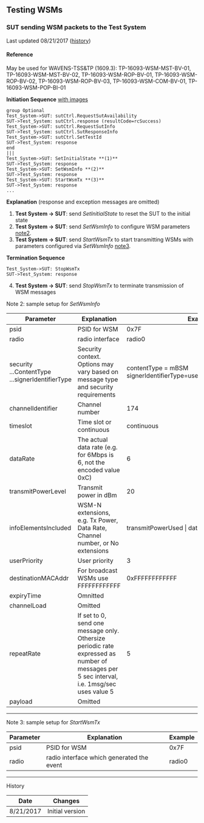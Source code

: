 
## Testing WSMs

### SUT sending WSM packets to the Test System

Last updated 08/21/2017 ([history](#history))

#### Reference
May be used for WAVENS-TSS&TP (1609.3): TP-16093-WSM-MST-BV-01, TP-16093-WSM-MST-BV-02, TP-16093-WSM-ROP-BV-01, TP-16093-WSM-ROP-BV-02, TP-16093-WSM-ROP-BV-03, TP-16093-WSM-COM-BV-01, TP-16093-WSM-POP-BI-01

**Initiation Sequence** [with images]( https://htmlpreview.github.io/?https://github.com/certificationoperatingcouncil/COC_TestSpecs/blob/master/Test%20Sequences/html/16093%20WSM%20Tx%20Testing.html)

```puml
group Optional
Test_System->SUT: sutCtrl.RequestSutAvailability
SUT->Test_System: sutCtrl.response (resultCode=rcSuccess)
Test_System->SUT: sutCtrl.RequestSutInfo
SUT->Test_System: sutCtrl.SutResponseInfo
Test_System->SUT: sutCtrl.SetTestId
SUT->Test_System: response
end
|||
Test_System->SUT: SetInitialState **(1)**
SUT->Test_System: response
Test_System->SUT: SetWsmInfo **(2)**
SUT->Test_System: response
Test_System->SUT: StartWsmTx **(3)**
SUT->Test_System: response
...
```

**Explanation** (response and exception messages are omitted)
1. **Test System -> SUT**: send *SetInitialState* to reset the SUT to the initial state
2. **Test System -> SUT**: send *SetWsmInfo* to configure WSM parameters [note2](#note2).
3. **Test System -> SUT**: send *StartWsmTx* to start transmitting WSMs with parameters configured via *SetWsmInfo* [note3](#note3).

**Termination Sequence**

```puml
Test_System->SUT: StopWsmTx
SUT->Test_System: response
```

4. **Test System -> SUT**: send *StopWsmTx* to terminate transmission of WSM messages

Note 2: sample setup for <a name=note2>*SetWsmInfo*</a>

|Parameter|Explanation|Example|
|---|---|---|
|psid|PSID for WSM|0x7F|
|radio|radio interface|radio0|
|security<br>...ContentType<br>...signerIdentifierType|Security context. Options may vary based on message type and security requirements|contentType = mBSM<br>signerIdentifierType=useSecProfilePerContentType|
|channelIdentifier|Channel number|174|
|timeslot|Time slot or continuous|continuous|
|dataRate|The actual data rate (e.g. for 6Mbps is 6, not the encoded value 0xC)|6|
|transmitPowerLevel|Transmit power in dBm|20|
|infoElementsIncluded|WSM-N extensions, e.g. Tx Power, Data Rate, Channel number, or No extensions|transmitPowerUsed \| dataRate \| channelNumber|
|userPriority|User priority|3|
|destinationMACAddr|For broadcast WSMs use FFFFFFFFFFFF|0xFFFFFFFFFFFF|   
|expiryTime|Omnitted||
|channelLoad|Omitted||
|repeatRate|If set to 0, send one message only. Othersize periodic rate expressed as number of messages per 5 sec interval, i.e. 1msg/sec uses value 5|5|
|payload|Omitted||


---

Note 3: sample setup for <a name=note4>*StartWsmTx*</a>

|Parameter|Explanation|Example|
|---|---|---|
|psid|PSID for WSM|0x7F|
|radio|radio interface which generated the event|radio0|

---

<a name=history>
History

|Date|Changes|
|---|---|
|8/21/2017|Initial version|


</a>
